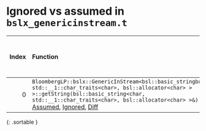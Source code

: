 # Ignored vs assumed in `bslx_genericinstream.t`

<script src="../sorttable.js"></script>
|   Index | Function                                                                                                                                                                                                                                                                               |   Difference in number of lines |   Function size difference in bytes |   Number of lines in assumed build | Number of bytes in assumed build   |   Number of lines in ignored build | Number of bytes in ignored build   |
|--------:|:---------------------------------------------------------------------------------------------------------------------------------------------------------------------------------------------------------------------------------------------------------------------------------------|--------------------------------:|------------------------------------:|-----------------------------------:|:-----------------------------------|-----------------------------------:|:-----------------------------------|
|       0 | `BloombergLP::bslx::GenericInStream<bsl::basic_stringbuf<char, std::__1::char_traits<char>, bsl::allocator<char> > >::getString(bsl::basic_string<char, std::__1::char_traits<char>, bsl::allocator<char> >&)` [Assumed](0.assume.s.txt), [Ignored](0.none.s.txt), [Diff](0.diff.html) |                               5 |                                  16 |                                672 | 4,407,888                          |                                656 | 4,407,872                          |
{: .sortable }
